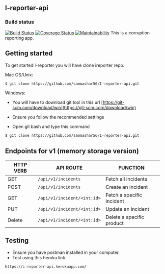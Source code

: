 ## I-reporter-api
### Build status 
[![Build Status](https://travis-ci.org/sammashar56/I-reporter-api.svg?branch=ch-tests-162302900)](https://travis-ci.org/sammashar56/I-reporter-api) [![Coverage Status](https://coveralls.io/repos/github/sammashar56/I-reporter-api/badge.svg?branch=develop)](https://coveralls.io/github/sammashar56/I-reporter-api?branch=develop) [![Maintainability](https://api.codeclimate.com/v1/badges/ec42c05ecbd4ede370b4/maintainability)](https://codeclimate.com/github/sammashar56/I-reporter-api/maintainability)
This is a corruption reporting app.

## Getting started

To get started I-reporter you will have clone ireporter repo.

Mac OS/Unix:

```bash 
$ git clone https://github.com/sammashar56/I-reporter-api.git
```

Windows:
* You will have to download git tool in this url [https://git-scm.com/download/win](https://git-scm.com/download/win)

* Ensure you follow the recommended settings

* Open git bash and type this command

```bash
$ git clone https://github.com/sammashar56/I-reporter-api.git
```

## Endpoints for v1 (memory storage version)

| HTTP VERB | API ROUTE | FUNCTION |
|-----------|-----------|----------|
|GET|`/api/v1/incidents`|Fetch all incidents|
|POST|`/api/v1/incidents`|Create an incident|
|GET|`/api/v1/incident/<int:id>`|Fetch a specific incident|
|PUT|`/api/v1/incident/<int:id>`|Update an incident|
|Delete|`/api/v1/incident/<int:id>`|Delete a specific product|

## Testing 

* Ensure you have postman installed in your computer.
* Test using this heroku link 
```
https://i-reporter-api.herokuapp.com/
```
